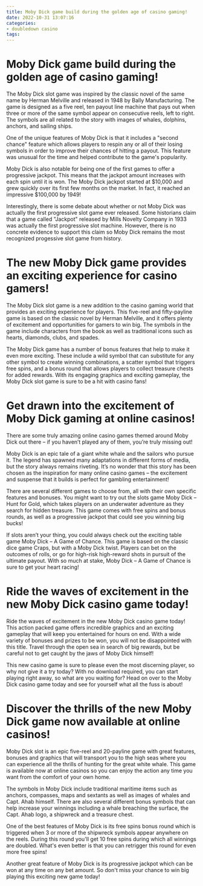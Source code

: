 ```yaml
---
title: Moby Dick game build during the golden age of casino gaming!
date: 2022-10-31 13:07:16
categories:
- doubledown casino
tags:
---
```



#  Moby Dick game build during the golden age of casino gaming!

The Moby Dick slot game was inspired by the classic novel of the same name by Herman Melville and released in 1948 by Bally Manufacturing. The game is designed as a five reel, ten payout line machine that pays out when three or more of the same symbol appear on consecutive reels, left to right. The symbols are all related to the story with images of whales, dolphins, anchors, and sailing ships.

One of the unique features of Moby Dick is that it includes a "second chance" feature which allows players to respin any or all of their losing symbols in order to improve their chances of hitting a payout. This feature was unusual for the time and helped contribute to the game's popularity.

Moby Dick is also notable for being one of the first games to offer a progressive jackpot. This means that the jackpot amount increases with each spin until it is won. The Moby Dick jackpot started at $10,000 and grew quickly over its first few months on the market. In fact, it reached an impressive $100,000 by 1949!

Interestingly, there is some debate about whether or not Moby Dick was actually the first progressive slot game ever released. Some historians claim that a game called "Jackpot" released by Mills Novelty Company in 1933 was actually the first progressive slot machine. However, there is no concrete evidence to support this claim so Moby Dick remains the most recognized progessive slot game from history.

#  The new Moby Dick game provides an exciting experience for casino gamers!

The Moby Dick slot game is a new addition to the casino gaming world that provides an exciting experience for players. This five-reel and fifty-payline game is based on the classic novel by Herman Melville, and it offers plenty of excitement and opportunities for gamers to win big. The symbols in the game include characters from the book as well as traditional icons such as hearts, diamonds, clubs, and spades.

The Moby Dick game has a number of bonus features that help to make it even more exciting. These include a wild symbol that can substitute for any other symbol to create winning combinations, a scatter symbol that triggers free spins, and a bonus round that allows players to collect treasure chests for added rewards. With its engaging graphics and exciting gameplay, the Moby Dick slot game is sure to be a hit with casino fans!

#  Get drawn into the excitement of Moby Dick gaming at online casinos!

There are some truly amazing online casino games themed around Moby Dick out there – if you haven’t played any of them, you’re truly missing out!

Moby Dick is an epic tale of a giant white whale and the sailors who pursue it. The legend has spawned many adaptations in different forms of media, but the story always remains riveting. It’s no wonder that this story has been chosen as the inspiration for many online casino games – the excitement and suspense that it builds is perfect for gambling entertainment!

There are several different games to choose from, all with their own specific features and bonuses. You might want to try out the slots game Moby Dick – Hunt for Gold, which takes players on an underwater adventure as they search for hidden treasure. This game comes with free spins and bonus rounds, as well as a progressive jackpot that could see you winning big bucks!

If slots aren’t your thing, you could always check out the exciting table game Moby Dick – A Game of Chance. This game is based on the classic dice game Craps, but with a Moby Dick twist. Players can bet on the outcomes of rolls, or go for high-risk high-reward shots in pursuit of the ultimate payout. With so much at stake, Moby Dick – A Game of Chance is sure to get your heart racing!

#   Ride the waves of excitement in the new Moby Dick casino game today!

Ride the waves of excitement in the new Moby Dick casino game today! This action packed game offers incredible graphics and an exciting gameplay that will keep you entertained for hours on end. With a wide variety of bonuses and prizes to be won, you will not be disappointed with this title. Travel through the open sea in search of big rewards, but be careful not to get caught by the jaws of Moby Dick himself!

This new casino game is sure to please even the most discerning player, so why not give it a try today? With no download required, you can start playing right away, so what are you waiting for? Head on over to the Moby Dick casino game today and see for yourself what all the fuss is about!

#  Discover the thrills of the new Moby Dick game now available at online casinos!

Moby Dick slot is an epic five-reel and 20-payline game with great features, bonuses and graphics that will transport you to the high seas where you can experience all the thrills of hunting for the great white whale. This game is available now at online casinos so you can enjoy the action any time you want from the comfort of your own home.

The symbols in Moby Dick include traditional maritime items such as anchors, compasses, maps and sextants as well as images of whales and Capt. Ahab himself. There are also several different bonus symbols that can help increase your winnings including a whale breaching the surface, the Capt. Ahab logo, a shipwreck and a treasure chest.

One of the best features of Moby Dick is its free spins bonus round which is triggered when 3 or more of the shipwreck symbols appear anywhere on the reels. During this round you'll get 10 free spins during which all winnings are doubled. What's even better is that you can retrigger this round for even more free spins!

Another great feature of Moby Dick is its progressive jackpot which can be won at any time on any bet amount. So don't miss your chance to win big playing this exciting new game today!
